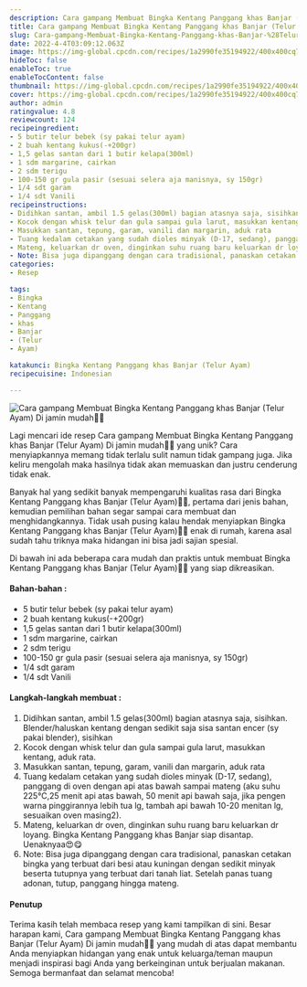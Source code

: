 ```yaml
---
description: Cara gampang Membuat Bingka Kentang Panggang khas Banjar (Telur Ayam) Di jamin mudah"
title: Cara gampang Membuat Bingka Kentang Panggang khas Banjar (Telur Ayam) Di jamin mudah
slug: Cara-gampang-Membuat-Bingka-Kentang-Panggang-khas-Banjar-%28Telur-Ayam%29-Di-jamin-mudah
date: 2022-4-4T03:09:12.063Z
image: https://img-global.cpcdn.com/recipes/1a2990fe35194922/400x400cq70/photo.jpg
hideToc: false
enableToc: true
enableTocContent: false
thumbnail: https://img-global.cpcdn.com/recipes/1a2990fe35194922/400x400cq70/photo.jpg
cover: https://img-global.cpcdn.com/recipes/1a2990fe35194922/400x400cq70/photo.jpg
author: admin
ratingvalue: 4.8
reviewcount: 124
recipeingredient:
- 5 butir telur bebek (sy pakai telur ayam)
- 2 buah kentang kukus(-+200gr)
- 1,5 gelas santan dari 1 butir kelapa(300ml)
- 1 sdm margarine, cairkan
- 2 sdm terigu
- 100-150 gr gula pasir (sesuai selera aja manisnya, sy 150gr)
- 1/4 sdt garam
- 1/4 sdt Vanili
recipeinstructions:
- Didihkan santan, ambil 1.5 gelas(300ml) bagian atasnya saja, sisihkan. Blender/haluskan kentang dengan sedikit saja sisa santan encer (sy pakai blender), sisihkan
- Kocok dengan whisk telur dan gula sampai gula larut, masukkan kentang, aduk rata.
- Masukkan santan, tepung, garam, vanili dan margarin, aduk rata
- Tuang kedalam cetakan yang sudah dioles minyak (D-17, sedang), panggang di oven dengan api atas bawah sampai mateng (aku suhu 225°C,25 menit api atas bawah, 50 menit api bawah saja, jika pengen warna pinggirannya lebih tua lg, tambah api bawah 10-20 menitan lg, sesuaikan oven masing2).
- Mateng, keluarkan dr oven, dinginkan suhu ruang baru keluarkan dr loyang. Bingka Kentang Panggang khas Banjar siap disantap. Uenaknyaa😍😋
- Note: Bisa juga dipanggang dengan cara tradisional, panaskan cetakan bingka yang terbuat dari besi atau kuningan dengan sedikit minyak beserta tutupnya yang terbuat dari tanah liat. Setelah panas tuang adonan, tutup, panggang hingga mateng.
categories:
- Resep

tags:
- Bingka
- Kentang
- Panggang
- khas
- Banjar
- (Telur
- Ayam)

katakunci: Bingka Kentang Panggang khas Banjar (Telur Ayam)
recipecuisine: Indonesian

---
```


![Cara gampang Membuat Bingka Kentang Panggang khas Banjar (Telur Ayam) Di jamin mudah👩‍🍳](https://img-global.cpcdn.com/recipes/1a2990fe35194922/400x400cq70/photo.jpg)

Lagi mencari ide resep Cara gampang Membuat Bingka Kentang Panggang khas Banjar (Telur Ayam) Di jamin mudah👩‍🍳 yang unik? Cara menyiapkannya memang tidak terlalu sulit namun tidak gampang juga. Jika keliru mengolah maka hasilnya tidak akan memuaskan dan justru cenderung tidak enak.

Banyak hal yang sedikit banyak mempengaruhi kualitas rasa dari Bingka Kentang Panggang khas Banjar (Telur Ayam)👩‍🍳, pertama dari jenis bahan, kemudian pemilihan bahan segar sampai cara membuat dan menghidangkannya. Tidak usah pusing kalau hendak menyiapkan Bingka Kentang Panggang khas Banjar (Telur Ayam)👩‍🍳 enak di rumah, karena asal sudah tahu triknya maka hidangan ini bisa jadi sajian spesial.

Di bawah ini ada beberapa cara mudah dan praktis untuk membuat Bingka Kentang Panggang khas Banjar (Telur Ayam)👩‍🍳 yang siap dikreasikan.

<!--inarticleads1-->

#### Bahan-bahan :

- 5 butir telur bebek (sy pakai telur ayam)
- 2 buah kentang kukus(-+200gr)
- 1,5 gelas santan dari 1 butir kelapa(300ml)
- 1 sdm margarine, cairkan
- 2 sdm terigu
- 100-150 gr gula pasir (sesuai selera aja manisnya, sy 150gr)
- 1/4 sdt garam
- 1/4 sdt Vanili

<!--inarticleads2-->

#### Langkah-langkah membuat :

1. Didihkan santan, ambil 1.5 gelas(300ml) bagian atasnya saja, sisihkan. Blender/haluskan kentang dengan sedikit saja sisa santan encer (sy pakai blender), sisihkan
1. Kocok dengan whisk telur dan gula sampai gula larut, masukkan kentang, aduk rata.
1. Masukkan santan, tepung, garam, vanili dan margarin, aduk rata
1. Tuang kedalam cetakan yang sudah dioles minyak (D-17, sedang), panggang di oven dengan api atas bawah sampai mateng (aku suhu 225°C,25 menit api atas bawah, 50 menit api bawah saja, jika pengen warna pinggirannya lebih tua lg, tambah api bawah 10-20 menitan lg, sesuaikan oven masing2).
1. Mateng, keluarkan dr oven, dinginkan suhu ruang baru keluarkan dr loyang. Bingka Kentang Panggang khas Banjar siap disantap. Uenaknyaa😍😋
1. Note: Bisa juga dipanggang dengan cara tradisional, panaskan cetakan bingka yang terbuat dari besi atau kuningan dengan sedikit minyak beserta tutupnya yang terbuat dari tanah liat. Setelah panas tuang adonan, tutup, panggang hingga mateng.

#### Penutup

Terima kasih telah membaca resep yang kami tampilkan di sini. Besar harapan kami, Cara gampang Membuat Bingka Kentang Panggang khas Banjar (Telur Ayam) Di jamin mudah👩‍🍳 yang mudah di atas dapat membantu Anda menyiapkan hidangan yang enak untuk keluarga/teman maupun menjadi inspirasi bagi Anda yang berkeinginan untuk berjualan makanan. Semoga bermanfaat dan selamat mencoba!